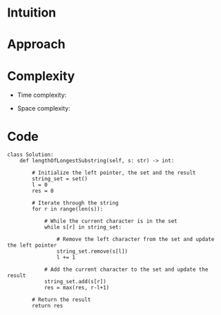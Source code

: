 # Intuition
<!-- Describe your first thoughts on how to solve this problem. -->

# Approach
<!-- Describe your approach to solving the problem. -->

# Complexity

- Time complexity:
<!-- Add your time complexity here, e.g. $$O(n)$$ -->

- Space complexity:
<!-- Add your space complexity here, e.g. $$O(n)$$ -->

# Code

```
class Solution:
    def lengthOfLongestSubstring(self, s: str) -> int:

        # Initialize the left pointer, the set and the result
        string_set = set()
        l = 0
        res = 0

        # Iterate through the string
        for r in range(len(s)):

            # While the current character is in the set
            while s[r] in string_set:

                # Remove the left character from the set and update the left pointer
                string_set.remove(s[l])
                l += 1

            # Add the current character to the set and update the result
            string_set.add(s[r])
            res = max(res, r-l+1)

        # Return the result
        return res
        
```
